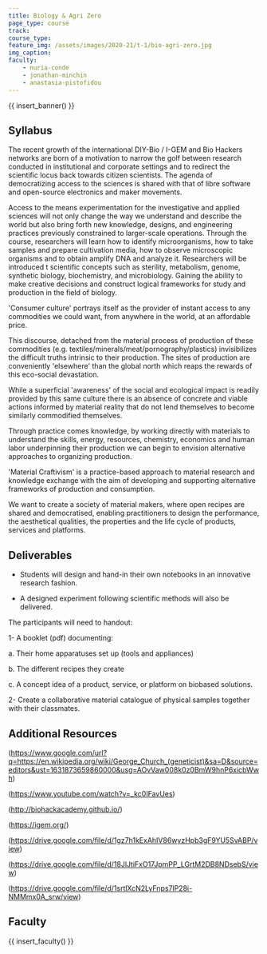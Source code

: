 ```yaml
---
title: Biology & Agri Zero
page_type: course
track:
course_type:
feature_img: /assets/images/2020-21/t-1/bio-agri-zero.jpg
img_caption: 
faculty: 
    - nuria-conde
    - jonathan-minchin
    - anastasia-pistofidou
---
```


{{ insert_banner() }}

## Syllabus

The recent growth of the international DIY-Bio / I-GEM and Bio Hackers networks are born of a motivation to narrow the golf between research conducted in institutional and corporate settings and to redirect the scientific locus back towards citizen scientists. The agenda of democratizing access to the sciences is shared with that of libre software and open-source electronics and maker movements.

Access to the means experimentation for the investigative and applied sciences will not only change the way we understand and describe the world but also bring forth new knowledge, designs, and engineering practices previously constrained to larger-scale operations. Through the course, researchers will learn how to identify microorganisms, how to take samples and prepare cultivation media, how to observe microscopic organisms and to obtain amplify DNA and analyze it. Researchers will be introduced t scientific concepts such as sterility, metabolism, genome, synthetic biology, biochemistry, and microbiology. Gaining the ability to make creative decisions and construct logical frameworks for study and production in the field of biology.

'Consumer culture' portrays itself as the provider of instant access to any commodities we could want, from anywhere in the world, at an affordable price.

This discourse, detached from the material process of production of these commodities (e.g. textiles/minerals/meat/pornography/plastics) invisibilizes the difficult truths intrinsic to their production. The sites of production are conveniently 'elsewhere' than the global north which reaps the rewards of this eco-social devastation.

While a superficial 'awareness' of the social and ecological impact is readily provided by this same culture there is an absence of concrete and viable actions informed by material reality that do not lend themselves to become similarly commodified themselves.

Through practice comes knowledge, by working directly with materials to understand the skills, energy, resources, chemistry, economics and human labor underpinning their production we can begin to envision alternative approaches to organizing production.

'Material Craftivism' is a practice-based approach to material research and knowledge exchange with the aim of developing and supporting alternative frameworks of production and consumption.

We want to create a society of material makers, where open recipes are shared and democratised, enabling practitioners to design the performance, the aesthetical qualities, the properties and the life cycle of products, services and platforms.

## Deliverables

- Students will design and hand-in their own notebooks in an innovative research fashion.

- A designed experiment following scientific methods will also be delivered.


The participants will need to handout:

1- A booklet (pdf) documenting:

a. Their home apparatuses set up (tools and appliances)

b. The different recipes they create

c. A concept idea of a product, service, or platform on biobased solutions.

2- Create a collaborative material catalogue of physical samples together with their classmates.

## Additional Resources

(https://www.google.com/url?q=https://en.wikipedia.org/wiki/George_Church_(geneticist)&sa=D&source=editors&ust=1631873659860000&usg=AOvVaw008k0z0BmW9hnP6xicbWwh)

(https://www.youtube.com/watch?v=_kc0IFavUes)

(http://biohackacademy.github.io/)

(https://igem.org/)

(https://drive.google.com/file/d/1gz7h1kExAhIV86wyzHpb3gF9YU5SvABP/view)

(https://drive.google.com/file/d/18JlJtiFxO17JpmPP_LGrtM2DB8NDsebS/view)

(https://drive.google.com/file/d/1srtlXcN2LyFnps7lP28i-NMMmx0A_srw/view)

## Faculty

{{ insert_faculty() }}